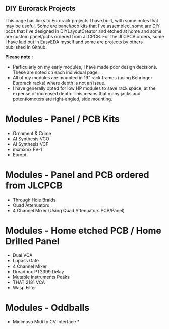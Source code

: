 ## DIY Eurorack Projects

This page has links to Eurorack projects I have built, with some notes that may be useful.
Some are panel/pcb kits that I've assembled, some are DIY pcbs that I've designed in DIYLayoutCreator and etched at home and some are custom panel/pcbs ordered from JLCPCB. For the JLCPCB orders, some I have laid out in EasyEDA myself and some are projects by others published in Github. 

**Please note :**
- Particularly on my early modules, I have made poor design decisions. These are noted on each individual page.
- All of my modules are mounted in 19" rack frames (using Behringer Eurorack racks) where depth is not an issue.
- I have generally opted for low HP modules to save rack space, at the expense of increased depth. This means that many jacks and potentiometers are right-angled, side mounting.  

# Modules - Panel / PCB Kits
- Ornament & Crime
- AI Synthesis VCO
- AI Synthesis VCF
- mxmxmx FV-1
- Europi

# Modules - Panel and PCB ordered from JLCPCB
- Through Hole Braids
- Quad Attenuators
- 4 Channel Mixer (Using Quad Attenuators PCB/Panel)

# Modules - Home etched PCB / Home Drilled Panel
- Dual VCA
- Lopass Gate
- 4 Channel Mixer 
- Dreadbox PT2399 Delay
- Mutable Instruments Peaks
- THAT 2181 VCA
- Wasp Filter

# Modules - Oddballs
- Midimuso Midi to CV Interface *




